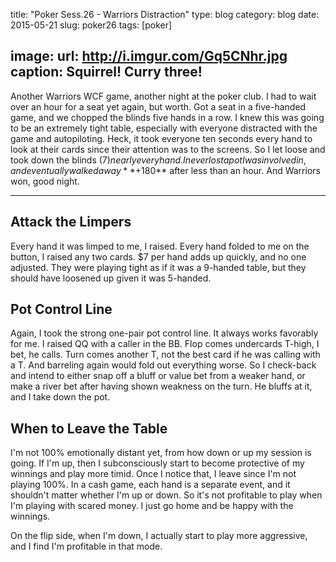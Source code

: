 title: "Poker Sess.26 - Warriors Distraction"
type: blog
category: blog
date: 2015-05-21
slug: poker26
tags: [poker]

image:
    url: http://i.imgur.com/Gq5CNhr.jpg
    caption: Squirrel! Curry three!
---

Another Warriors WCF game, another night at the poker club. I had to wait over
an hour for a seat yet again, but worth. Got a seat in a five-handed game, and
we chopped the blinds five hands in a row. I knew this was going to be an
extremely tight table, especially with everyone distracted with the game and
autopiloting. Heck, it took everyone ten seconds every hand to look at their
cards since their attention was to the screens. So I let loose and took down
the blinds ($7) nearly every hand. I never lost a pot I was involved in, and
eventually walked away **+$180** after less than an hour. And Warriors won,
good night.

---

## Attack the Limpers

Every hand it was limped to me, I raised. Every hand folded to me on the
button, I raised any two cards. $7 per hand adds up quickly, and no one
adjusted. They were playing tight as if it was a 9-handed table, but they
should have loosened up given it was 5-handed.

## Pot Control Line

Again, I took the strong one-pair pot control line. It always works favorably
for me. I raised QQ with a caller in the BB. Flop comes undercards T-high, I
bet, he calls. Turn comes another T, not the best card if he was calling with
a T. And barreling again would fold out everything worse. So I check-back and
intend to either snap off a bluff or value bet from a weaker hand, or make
a river bet after having shown weakness on the turn. He bluffs at it, and I
take down the pot.

## When to Leave the Table

I'm not 100% emotionally distant yet, from how down or up my session is going.
If I'm up, then I subconsciously start to become protective of my winnings and
play more timid. Once I notice that, I leave since I'm not playing 100%. In a
cash game, each hand is a separate event, and it shouldn't matter whether I'm
up or down. So it's not profitable to play when I'm playing with scared money.
I just go home and be happy with the winnings.

On the flip side, when I'm down, I actually start to play more aggressive, and
I find I'm profitable in that mode.
